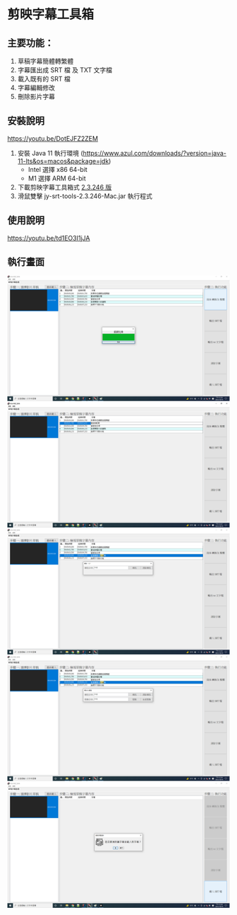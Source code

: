 # 剪映字幕工具箱

## 主要功能：

1. 草稿字幕簡體轉繁體
2. 字幕匯出成 SRT 檔 及 TXT 文字檔
3. 載入既有的 SRT 檔
4. 字幕編輯修改
5. 刪除影片字幕

## 安裝說明
https://youtu.be/DotEJFZ2ZEM

1. 安裝 Java 11 執行環境 (https://www.azul.com/downloads/?version=java-11-lts&os=macos&package=jdk)
   * Intel 選擇 x86 64-bit
   * M1 選擇 ARM 64-bit
2. 下載剪映字幕工具箱式 [2.3.246 版](https://github.com/jackychu0830/jy-srt-tools/releases/download/2.3.246-Mac/jy-srt-tools-2.3.246-Mac.jar)
3. 滑鼠雙擊 jy-srt-tools-2.3.246-Mac.jar 執行程式

## 使用說明
https://youtu.be/td1EO3I1jJA

## 執行畫面

![Mac 版畫面](https://github.com/jackychu0830/jy-srt-tools/raw/mac/screenshot-1.png)
![字幕編輯](https://github.com/jackychu0830/jy-srt-tools/raw/mac/screenshot-2.png)
![字幕尋找](https://github.com/jackychu0830/jy-srt-tools/raw/mac/screenshot-3.png)
![字幕替換](https://github.com/jackychu0830/jy-srt-tools/raw/mac/screenshot-4.png)
![載入字幕](https://github.com/jackychu0830/jy-srt-tools/raw/mac/screenshot-5.png)
